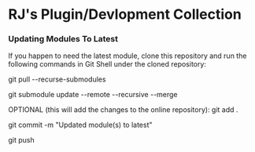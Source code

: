 # RJ's Plugin/Devlopment Collection

### Updating Modules To Latest
If you happen to need the latest module, clone this repository and run the following commands in Git Shell under the cloned repository:

git pull --recurse-submodules

git submodule update --remote --recursive --merge


OPTIONAL (this will add the changes to the online repository):
git add .

git commit -m "Updated module(s) to latest"

git push